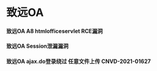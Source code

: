 # 致远OA

#### 致远OA A8 htmlofficeservlet RCE漏洞

#### 致远OA Session泄漏漏洞

#### 致远OA ajax.do登录绕过 任意文件上传  CNVD-2021-01627 



